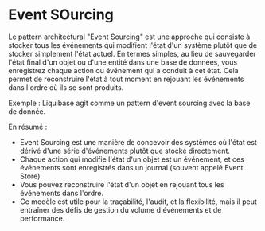 # Event SOurcing
Le pattern architectural "Event Sourcing" est une approche qui consiste à stocker tous les événements qui modifient l'état d'un système plutôt que de stocker simplement l'état actuel. En termes simples, au lieu de sauvegarder l'état final d'un objet ou d'une entité dans une base de données, vous enregistrez chaque action ou événement qui a conduit à cet état. Cela permet de reconstruire l'état à tout moment en rejouant les événements dans l'ordre où ils se sont produits.

Exemple :
    Liquibase agit comme un pattern d'event sourcing avec la base de donnée.

En résumé :
- Event Sourcing est une manière de concevoir des systèmes où l'état est dérivé d'une série d'événements plutôt que stocké directement.
- Chaque action qui modifie l'état d'un objet est un événement, et ces événements sont enregistrés dans un journal (souvent appelé Event Store).
- Vous pouvez reconstruire l'état d'un objet en rejouant tous les événements dans l'ordre.
- Ce modèle est utile pour la traçabilité, l'audit, et la flexibilité, mais il peut entraîner des défis de gestion du volume d'événements et de performance.